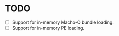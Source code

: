 # TODO

- [ ] Support for in-memory Macho-O bundle loading.
- [ ] Support for in-memory PE loading.
